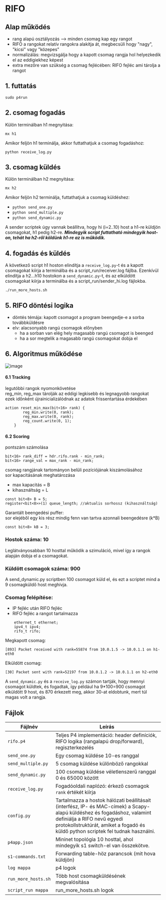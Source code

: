 # RIFO

## Alap működés
* rang alapú osztályozás --> minden csomag kap egy rangot
* RIFO a rangokat relatív rangokra alakítja át, megbecsüli hogy "nagy", "kicsi" vagy "közepes"
* normalizálás: megvizsgálja hogy a kapott csomag rangja hol helyezkedik el az eddigiekhez képest
* extra mezőre van szükség a csomag fejlécében: RIFO fejléc ami tárolja a rangot

## 1. futtatás
```
sudo p4run
```

## 2. csomag fogadás

Külön terminálban h1 megnyitása:
```
mx h1
```
Amikor feljön h1 terminálja, akkor futtathatjuk a csomag fogadáshoz:
```
python receive_log.py
```

## 3. csomag küldés

Külön terminálban h2 megnyitása:
```
mx h2
```
Amikor feljön h2 terminálja, futtathatjuk a csomag küldéshez:
- ```python send_one.py```
- ```python send_multiple.py```
- ```python send_dynamic.py```

A sender scriptek úgy vannak beállítva, hogy hi (i=2..10) host a h1-re küldjön csomagokat, h1 pedig h2-re. ***Mindegyik script futtatható mindegyik host-on, tehát ha h2-ről köldünk h1-re az is működik.***

## 4. fogadás és küldés

A következő script h1 hoston elindítja a ```receive_log.py```-t és a kapott csomagokat kiírja a terminálba és a script_run/receiver.log fájlba. Ezenkívül elindítja a h2...h10 hostokon a ```send_dynamic.py```-t, és az elküldött csomagokat kiírja a terminálba és a script_run/sender_hi.log fájlokba.
```
./run_more_hosts.sh
```

## 5. RIFO döntési logika

* döntés témája: kapott csomagot a program beengedje-e a sorba továbbküldésre
* elv: alacsonyabb rangú csomagok előnyben
   * ha a sorban van elég hely magasabb rangú csomagot is beenged
   * ha a sor megtelik a magasabb rangú csomagokat dobja el

## 6. Algoritmus működése

![image](https://github.com/user-attachments/assets/0f9014af-e817-43ab-83c7-6561c90abbda)

#### 6.1 Tracking
legutóbbi rangok nyomonkövetése \
reg_min, reg_max tárolják az eddigi legkisebb és legnagyobb rangokat \
ezek időnként újrainicializálódnak az adatok frissentartása érdekében
```
action reset_min_max(bit<16> rank) {
        reg_min.write(0, rank);
        reg_max.write(0, rank);
        reg_count.write(0, 1);
    }
```

#### 6.2 Scoring
pontszám számolása
```
bit<16> rank_diff = hdr.rifo.rank - min_rank;
bit<16> range_val = max_rank - min_rank;
```
csomag rangjának tartományon belüli pozíciójának kiszámolásához \
sor kapacitásának meghatározása
* max kapacitás = B
* kihasználtság = L
```
const bit<8> B = 5;
register<bit<8>>(1) queue_length; //aktualis sorhossz (kihasználtság)
```
Garantált beengedési puffer: \
sor elejéből egy kis rész mindig fenn van tartva azonnali beengedésre (k*B)
```
const bit<8> kB = 3;
```

### Hostok száma: 10 
Leglátványosabban 10 hosttal működik a szimuláció, mivel így a rangok alapján dobja el a csomagokat.

### Küldött csomagok száma: 900 
A send_dynamic.py scriptben 100 csomagot küld el, és ezt a scriptet mind a 9 csomagküldő host meghívja.

### Csomag felépítése:
* IP fejléc után RIFO fejléc
* RIFO fejléc a rangot tartalmazza
```
    ethernet_t ethernet;
    ipv4_t ipv4;
    rifo_t rifo;
```

Megkapott csomag:
```
[893] Packet received with rank=55874 from 10.0.1.5 -> 10.0.1.1 on h1-eth0
```

Elküldött csomag:
```
[30] Packet sent with rank=52197 from 10.0.1.2 -> 10.0.1.1 on h2-eth0
```

A ```send_dynamic.py``` és a ```receive_log.py``` számon tartják, hogy mennyi csomagot küldtek, és fogadtak, így például ha 9*100=900 csomagot elküldött 9 host, és 870 érkezett meg, akkor 30-at eldobtunk, mert túl magas volt a rangja.

## Fájlok

| Fájlnév            | Leírás                                                                                           |
| ------------------ | ------------------------------------------------------------------------------------------------ |
| `rifo.p4`          | Teljes P4 implementáció: header definíciók, RIFO logika (rangalapú drop/forward), regiszterkezelés |
| `send_one.py`      | Egy csomag küldése 10-es ranggal                                                                              |
| `send_multiple.py` | 5 csomag küldése különböző rangokkal                          |
| `send_dynamic.py`  | 100 csomag küldése véletlenszerű ranggal 0 és 65000 között                             |
| `receive_log.py`   | Fogadóoldali naplózó: érkező csomagok `rank` értékét kiírja                                      |
| `config.py`       | Tartalmazza a hostok hálózati beállításait (interfész, IP- és MAC-címek) a Scapy-alapú küldéshez és fogadáshoz, valamint definiálja a RIFO nevű egyedi protokollstruktúrát, amiket a fogadó és küldő python scriptek fel tudnak használni.                                                       |
| `p4app.json`       | Mininet topológia 10 hosttal, ahol mindegyik s1 switch-el van összekötve.                                                                     |
| `s1-commands.txt`  | Forwarding table-höz parancsok (mit hova küldjön)                                                |
| `log mappa`        | p4 logok                                                                                            |
| `run_more_hosts.sh`| Több host csomagküldésének megvalósítása                                                         |
| `script_run mappa`| run_more_hosts.sh logok                                                     |
